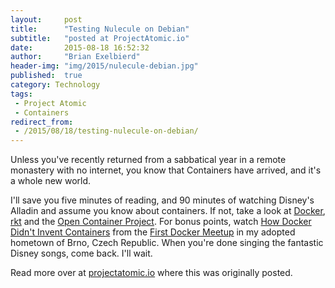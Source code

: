 ```yaml
---
layout:     post
title:      "Testing Nulecule on Debian"
subtitle:   "posted at ProjectAtomic.io"
date:       2015-08-18 16:52:32
author:     "Brian Exelbierd"
header-img: "img/2015/nulecule-debian.jpg"
published:  true
category: Technology
tags:
 - Project Atomic
 - Containers
redirect_from:
 - /2015/08/18/testing-nulecule-on-debian/
---
```


Unless you've recently returned from a sabbatical year in a remote monastery with no internet, you know that Containers have arrived, and it's a whole new world.

I'll save you five minutes of reading, and 90 minutes of watching Disney's Alladin and assume you know about containers.  If not, take a look at [Docker](https://github.com/docker), [rkt](https://github.com/coreos/rkt) and the [Open Container Project](http://www.opencontainers.org/).  For bonus points, watch [How Docker Didn't Invent Containers](http://www.motivp.com/shop/video/How_Docker_did_not_invent_the_containers) from the [First Docker Meetup](http://www.projectatomic.io/blog/2015/05/docker-meetup-brno/) in my adopted hometown of Brno, Czech Republic.  When you're done singing the fantastic Disney songs, come back.  I'll wait.

Read more over at [projectatomic.io](http://www.projectatomic.io/blog/2015/08/testing-nulecule-on-debian/) where this was originally posted.

<!--
While there is a lot of "shaking out" still going on around containers, one thing is for sure.  Applications are definitely starting to be delivered this way.  Currently, honestly, most folks are not using containers in production, and most deliverables are for internal use only.  Even in these few cases though, the applications being delivered are typically simple.  Maybe 2-3 containers. i.e. a web server container, a database container, and a caching server container. But something like [OpenStack on Docker](https://www.youtube.com/watch?v=NGOnG8czBk0)  is 12 containers.  12 containers that need to be linked, networked, and  orchestrated with various configuration changes for your environment. 

Complex applications are ... complex, in the sense that they require multiple processes to interact. No significant ISVs or OpenSource projects have delivered complex applications using containers.  The [Nulecule Specification](http://www.projectatomic.io/blog/2015/05/announcing-the-nulecule-specification-for-composite-applications/) was created to solve the problem of complex application delivery.

But does it work?  Well yes, it does.  There are a bunch of great [examples](https://github.com/projectatomic/nulecule/tree/master/examples) in the specification and a reference implementation that uses [atomicapp](https://github.com/projectatomic/atomicapp) for driving the packaging and parameterization, and the fancy [atomic](https://github.com/projectatomic/atomic) command to make launching those 12 containers in a fully orchestrated environment a one-command operation.

Recently a friend asked me, "This is all nice and stuff, but what if I don't use Fedora/CentOS/RHEL.  Can I still use Nulecule?"  I decided to find out.

To test this, I installed Debian 8.1 "Jessie" in a VM.  I followed the directions for installating docker.  Since the atomic command is not yet packaged for Debian, I downloaded the source and ran the customary `sudo make install`.  Next I discovered that Kubernetes is also not packaged for Debian, so I installed it using a set of prebuilt docker containers.  At this point I tried not to slip into an Inception induced coma at the thought of orchestrating docker containers using an orchestrator running inside of those same docker containers.

Lastly, for the big moment, I ran one command:

    atomic run projectatomic/helloapache

I am happy to say, Apache immediately told me "hello" in response to a `curl` command.

I was really expecting a slog to get all the parts working and to have to expend some effort to cajole the reference implementation of the specification into functioning, but it was really quite simple.  For those of you interested in the gory details, my specific steps are below.

If you are interested in packaging some of these tools for Debian, let me know if I can be of help.  If you want to help us make Nulecule better, give us a shout out in #nulecule@irc.freenode.net or on our mailng list.

# Nulecule Testing on Debian

## Installed Debian 8.1 Jessie in a VM
  - Text based install
  - single partition
  - Only loaded SSH Server and Standard tools
  - apt-get install sudo
  - usermod -a -G sudo bexelbie
  - apt-get update
  - reboot

## Install Docker
  - From: http://docs.docker.com/installation/debian/
    - Add 'deb http://http.debian.net/debian jessie-backports main' to /etc/apt/sources.list
    - sudo apt-get update
    - sudo apt-get -t jessie-backports install docker.io
    - sudo usermod -a -G docker bexelbie

## Install atomic
  - sudo apt-get install make pylint python-docker python-selinux go-md2man
  - git clone https://github.com/projectatomic/atomic.git
  - sudo make install

## Install Kubernetes using the via Docker instructions (it is not packaged for Debian)
  - From: https://github.com/GoogleCloudPlatform/kubernetes/blob/master/docs/getting-started-guides/docker.md
    - Run the three docker commands to get things running - get kubectl below
    - docker run --net=host -d gcr.io/google_containers/etcd:2.0.9 /usr/local/bin/etcd --addr=127.0.0.1:4001 --bind-addr=0.0.0.0:4001 --data-dir=/var/etcd/data
    - docker run --net=host -d -v /var/run/docker.sock:/var/run/docker.sock  gcr.io/google_containers/hyperkube:v0.18.2 /hyperkube kubelet --api_servers=http://localhost:8080 --v=2 --address=0.0.0.0 --enable_server --hostname_override=127.0.0.1 --config=/etc/kubernetes/manifests
    - docker run -d --net=host --privileged gcr.io/google_containers/hyperkube:v0.18.2 /hyperkube proxy --master=http://127.0.0.1:8080 --v=2
  - Get kubectl from the same release (0.18.2): https://github.com/GoogleCloudPlatform/kubernetes/releases
    - wget https://github.com/GoogleCloudPlatform/kubernetes/releases/download/v0.18.2/kubernetes.tar.gz
    - tar -xvf kubernetes.tar.gz
    - sudo cp kubernetes/platforms/linux/amd64/kubectl /usr/bin

## Run helloapache
  - atomic run projectatomic/helloapache
  - kubectl get pods
  - once running
  - sudo apt-get install curl
  - curl localhost and see the default CentOS apache page
  - kubectl delete pod helloapache
  - curl localhost and get nothing

## Build our own using a stock example
  - First install atomicapp - latest version
    - git clone https://github.com/projectatomic/atomicapp.git
    - cd atomicapp
    - git checkout 0.1.1
    - sudo apt-get install python-pip
    - sudo pip install .
  - Try building our own helloapache
    - git clone https://github.com/projectatomic/nulecule.git
    - cd nulecule/examples/helloapache
    - docker build -t <tag> .
    - atomic run <tag>
    - curl localhost and see the default CentOS apache page
    - kubectl delete pod helloapache
    - curl localhost and get nothing
-->
